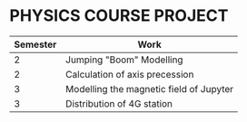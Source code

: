 # PHYSICS COURSE PROJECT

|Semester|Work|
|-|-|
|2|Jumping "Boom" Modelling|
|2|Calculation of axis precession|
|3|Modelling the magnetic field of Jupyter|
|3|Distribution of 4G station|
